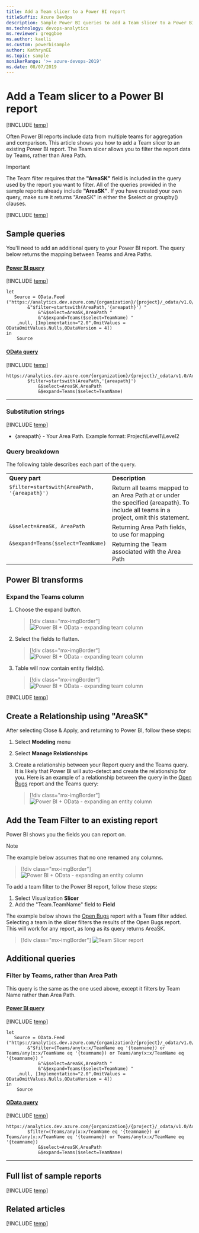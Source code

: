 ```yaml
---
title: Add a Team slicer to a Power BI report
titleSuffix: Azure DevOps
description: Sample Power BI queries to add a Team slicer to a Power BI report
ms.technology: devops-analytics
ms.reviewer: greggboe
ms.author: kaelli
ms.custom: powerbisample
author: KathrynEE
ms.topic: sample
monikerRange: '>= azure-devops-2019'
ms.date: 08/07/2019
---
```


# Add a Team slicer to a Power BI report

[!INCLUDE [temp](../includes/version-azure-devops.md)]

Often Power BI reports include data from multiple teams for aggregation and comparison. This article shows you how to add a Team slicer to an existing Power BI report. The Team slicer allows you to filter the report data by Teams, rather than Area Path.

> [!IMPORTANT]
> The Team filter requires that the **"AreaSK"** field is included in the query used by the report you want to filter.
> All of the queries provided in the sample reports already include **"AreaSK"**.
> If you have created your own query, make sure it returns "AreaSK" in either the $select or groupby() clauses.

[!INCLUDE [temp](includes/sample-required-reading.md)]

## Sample queries

You'll need to add an additional query to your Power BI report. The query below returns the mapping between Teams and Area Paths.

#### [Power BI query](#tab/powerbi/)

[!INCLUDE [temp](includes/sample-powerbi-query.md)]

```
let
   Source = OData.Feed ("https://analytics.dev.azure.com/{organization}/{project}/_odata/v1.0/Areas?"
        &"$filter=startswith(AreaPath,'{areapath}') "
            &"&$select=AreaSK,AreaPath "
            &"&$expand=Teams($select=TeamName) "
    ,null, [Implementation="2.0",OmitValues = ODataOmitValues.Nulls,ODataVersion = 4])
in
    Source
```

#### [OData query](#tab/odata/)

[!INCLUDE [temp](includes/sample-odata-query.md)]

```
https://analytics.dev.azure.com/{organization}/{project}/_odata/v1.0/Areas?
        $filter=startswith(AreaPath,'{areapath}')
            &$select=AreaSK,AreaPath
            &$expand=Teams($select=TeamName)
```

---

### Substitution strings

[!INCLUDE [temp](includes/sample-query-substitutions.md)]

* {areapath} - Your Area Path. Example format: Project\Level1\Level2

### Query breakdown

The following table describes each part of the query.

<table width="90%">
<tbody valign="top">
<tr><td width="25%"><b>Query part</b></td><td><b>Description</b></td><tr>
<tr><td><code>$filter=startswith(AreaPath, '{areapath}')</code></td><td>Return all teams mapped to an Area Path at or under the specified {areapath}. To include all teams in a project, omit this statement.</td><tr>
<tr><td><code>&$select=AreaSK, AreaPath</code></td><td>Returning Area Path fields, to use for mapping</td><tr>
<tr><td><code>&$expand=Teams($select=TeamName)</code></td><td>Returning the Team associated with the Area Path</td><tr>
</tbody>
</table>

## Power BI transforms

### Expand the Teams column

1.  Choose the expand button.

    > [!div class="mx-imgBorder"]
    > ![Power BI + OData - expanding team column](media/odatapowerbi-expandteam.png)

1.  Select the fields to flatten.

    > [!div class="mx-imgBorder"]
    > ![Power BI + OData - expanding team column](media/odatapowerbi-expandteam2.png)

1.  Table will now contain entity field(s).

    > [!div class="mx-imgBorder"]
    > ![Power BI + OData - expanding team column](media/odatapowerbi-expandteam3.png)

[!INCLUDE [temp](includes/sample-finish-query.md)]

## Create a Relationship using "AreaSK"

After selecting Close & Apply, and returning to Power BI, follow these steps:

1.  Select **Modeling** menu
1.  Select **Manage Relationships**
1.  Create a relationship between your Report query and the Teams query. It is likely that Power BI will auto-detect and create the relationship for you. Here is an example of a relationship between the query in the [Open Bugs](sample-boards-openbugs.md) report and the Teams query:

    > [!div class="mx-imgBorder"]
    > ![Power BI + OData - expanding an entity column](media/odatapowerbi-timeslicer-relationships.png)

## Add the Team Filter to an existing report

Power BI shows you the fields you can report on.

> [!NOTE]  
> The example below assumes that no one renamed any columns.

> [!div class="mx-imgBorder"]
> ![Power BI + OData - expanding an entity column](media/odatapowerbi-timeslicer-fields.png)

To add a team filter to the Power BI report, follow these steps:

1.  Select Visualization **Slicer**
1.  Add the "Team.TeamName" field to **Field**

The example below shows the [Open Bugs](sample-boards-openbugs.md) report with a Team filter added. Selecting a team in the slicer filters the results of the Open Bugs report. This will work for any report, as long as its query returns AreaSK.

> [!div class="mx-imgBorder"]
> ![Team Slicer report](media/odatapowerbi-timeslicer-report.png)

## Additional queries

### Filter by Teams, rather than Area Path

This query is the same as the one used above, except it filters by Team Name rather than Area Path.

#### [Power BI query](#tab/powerbi/)

[!INCLUDE [temp](includes/sample-powerbi-query.md)]

```
let
   Source = OData.Feed ("https://analytics.dev.azure.com/{organization}/{project}/_odata/v1.0/Areas?"
        &"$filter=(Teams/any(x:x/TeamName eq '{teamname}) or Teams/any(x:x/TeamName eq '{teamname}) or Teams/any(x:x/TeamName eq '{teamname}) "
            &"&$select=AreaSK,AreaPath "
            &"&$expand=Teams($select=TeamName) "
    ,null, [Implementation="2.0",OmitValues = ODataOmitValues.Nulls,ODataVersion = 4])
in
    Source
```

#### [OData query](#tab/odata/)

[!INCLUDE [temp](includes/sample-odata-query.md)]

```
https://analytics.dev.azure.com/{organization}/{project}/_odata/v1.0/Areas?
        $filter=(Teams/any(x:x/TeamName eq '{teamname}) or Teams/any(x:x/TeamName eq '{teamname}) or Teams/any(x:x/TeamName eq '{teamname})
            &$select=AreaSK,AreaPath
            &$expand=Teams($select=TeamName)
```

---

## Full list of sample reports

[!INCLUDE [temp](includes/sample-fulllist.md)]

## Related articles

[!INCLUDE [temp](includes/sample-relatedarticles.md)]
